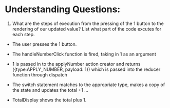 # Understanding Questions:
1. What are the steps of execution from the pressing of the 1 button to the rendering of our updated value? List what part of the code excutes for each step.
* The user presses the 1 button.
* The handleNumberClick function is fired, taking in 1 as an argument
* 1 is passed in to the applyNumber action creator and returns ({type:APPLY_NUMBER, payload: 1}) which is passed into the reducer function through dispatch
* The switch statement matches to the appropriate type, makes a copy of the state and updates the total +1
...

* TotalDisplay shows the total plus 1.
